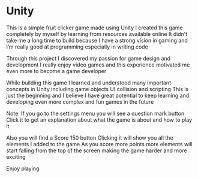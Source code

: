 # Unity
This is a simple fruit clicker game made using Unity
I created this game completely by myself by learning from resources available online
It didn’t take me a long time to build because I have a strong vision in gaming and I’m really good at programming especially in writing code

Through this project I discovered my passion for game design and development
I really enjoy video games and this experience motivated me even more to become a game developer

While building this game I learned and understood many important concepts in Unity including game objects UI collision and scripting
This is just the beginning and I believe I have great potential to keep learning and developing even more complex and fun games in the future

Note:
If you go to the settings menu you will see a question mark button
Click it to get an explanation about what the game is about and how to play it

Also you will find a Score 150 button
Clicking it will show you all the elements I added to the game
As you score more points more elements will start falling from the top of the screen making the game harder and more exciting

Enjoy playing
